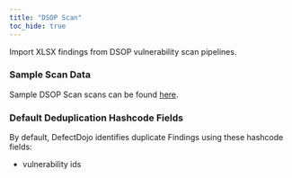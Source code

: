 ```yaml
---
title: "DSOP Scan"
toc_hide: true
---
```

Import XLSX findings from DSOP vulnerability scan pipelines.

### Sample Scan Data
Sample DSOP Scan scans can be found [here](https://github.com/DefectDojo/django-DefectDojo/tree/master/unittests/scans/dsop).

### Default Deduplication Hashcode Fields
By default, DefectDojo identifies duplicate Findings using these hashcode fields:

- vulnerability ids
